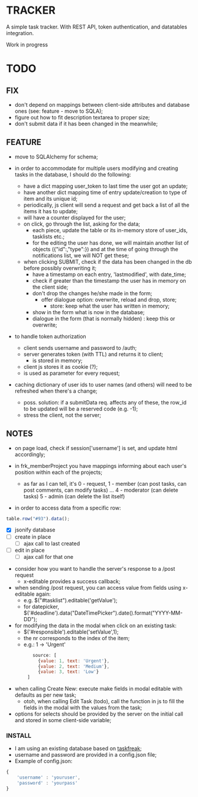 # TRACKER

A simple task tracker. With REST API, token authentication, and datatables integration.

Work in progress

# TODO

## FIX

- don't depend on mappings between client-side attributes and database ones (see: feature - move to SQLA);
- figure out how to fit description textarea to proper size;
- don't submit data if it has been changed in the meanwhile;

## FEATURE

- move to SQLAlchemy for schema;

- in order to accommodate for multiple users modifying and creating tasks in the database, I should do the following:
  - have a dict mapping user_token to last time the user got an update;
  - have another dict mapping time of entry update/creation to type of item and its unique id;
  - periodically, js client will send a request and get back a list of all the items it has to update;
  - will have a counter displayed for the user;
  - on click, go through the list, asking for the data;
    - each piece, update the table or its in-memory store of user_ids, tasklists etc.;
	- for the editing the user has done, we will maintain another list of objects ({"id":<id>,"type":<type>}) and at the time of going through the notifications list, we will NOT get these;
  - when clicking SUBMIT, check if the data has been changed in the db before possibly overwriting it;
    - have a timestamp on each entry, 'lastmodified', with date_time;
    - check if greater than the timestamp the user has in memory on the client side;
    - don't drop the changes he/she made in the form;
      - offer dialogue option: overwrite, reload and drop, store;
        - store: keep what the user has written in memory;
	- show in the form what is now in the database;
	- dialogue in the form (that is normally hidden) : keep this or overwrite;

- to handle token authorization
    - client sends username and password to /auth;
    - server generates token (with TTL) and returns it to client;
        - is stored in memory;
    - client js stores it as cookie (?);
    - is used as parameter for every request;
    
- caching dictionary of user ids to user names (and others) will need to be refreshed when there's a change;
  - poss. solution: if a submitData req. affects any of these, the row_id to be updated will be a reserved code (e.g. -1);
  - stress the client, not the server;

## NOTES
- on page load, check if session['username'] is set, and update html accordingly;

- in frk_memberProject you have mappings informing about each user's position within each of the projects;
    - as far as I can tell, it's 0 - request, 
    1 - member (can post tasks, can post comments, can modify tasks)
    ...
    4 - moderator (can delete tasks)
    5 - admin (can delete the list itself)

- in order to access data from a specific row:
```javascript
table.row("#93").data();
```
- [x] jsonify database
- [ ] create in place
  - [ ] ajax call to last created
- [ ] edit in place
  - [ ] ajax call for that one

- consider how you want to handle the server's response to a /post request
  - x-editable provides a success callback;
- when sending /post request, you can access value from fields using x-editable again:
  - e.g. $("#tasklist").editable('getValue');
  - for datepicker, $('#deadline').data("DateTimePicker").date().format("YYYY-MM-DD");
- for modifying the data in the modal when click on an existing task:
  -  $('#responsible').editable('setValue',1);
  - the nr corresponds to the index of the item;
  - e.g.: 1 -> 'Urgent'
```javascript
          source: [
            {value: 1, text: 'Urgent'},
            {value: 2, text: 'Medium'},
            {value: 3, text: 'Low'}
        ]
```

- when calling Create New: execute make fields in modal editable with defaults as per new task;
    - otoh, when calling Edit Task (todo), call the function in js to fill the fields in the modal with the values from the task;
- options for selects should be provided by the server on the initial call and stored in some client-side variable; 
  
### INSTALL

- I am using an existing database based on [taskfreak](http://www.taskfreak.com/);
- username and password are provided in a config.json file;
- Example of config.json:
```javascript
{
    'username' : 'youruser',
    'password' : 'yourpass'
}
```
